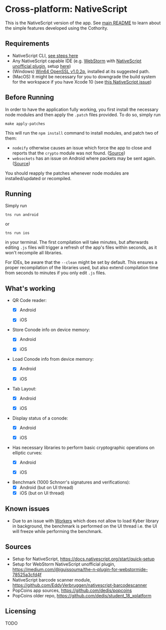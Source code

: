 #  Cross-platform: NativeScript

This is the NativeScript version of the app. See [main README](https://github.com/dedis/student_18_xps/blob/master/README.md) to learn about the simple features developed using the Cothority.

## Requirements
 - NativeScript CLI, [see steps here](https://docs.nativescript.org/start/quick-setup)
 - Any NativeScript capable IDE (e.g. [WebStorm](https://www.jetbrains.com/webstorm/) with [NativeScript unofficial plugin](https://plugins.jetbrains.com/plugin/8588-nativescript), setup [here](https://medium.com/@iguissouma/the-n-plugin-for-webstormide-78525a3cfd4f))
 - (Windows) [Win64 OpenSSL v1.0.2p](https://slproweb.com/download/Win64OpenSSL-1_0_2p.exe), installed at its suggested path.
 - (MacOS) It might be necessary for you to downgrade the build system for the workspace if you have Xcode 10 (see [this NativeScript issue](https://github.com/NativeScript/nativescript-cli/issues/3909#issuecomment-422782053))

## Before Running
In order to have the application fully working, you first install the necessary node modules and then apply the ``.patch`` files provided. To do so, simply run  
``` shell
make apply-patches
```
This will run the ``npm install`` command to install modules, and patch two of them:
 - ``nodeify`` otherwise causes an issue which force the app to close and reports that the ``crypto`` module was not found. ([Source](https://github.com/dedis/student_18_xplatform/issues/35))
 - ``websockets`` has an issue on Android where packets  may be sent again. ([Source](https://github.com/dedis/student_18_xplatform/issues/73))

 You should reapply the patches whenever node modules are installed/updated or recompiled.

## Running
Simply run
``` shell
tns run android
```
or
``` shell
tns run ios
```
in your terminal. The first compilation will take minutes, but afterwards editing ``.js`` files will trigger a refresh of the app's files within seconds, as it won't recompile all libraries.

For IDEs, be aware that the ``--clean`` might be set by default. This ensures a proper recompilation of the libraries used, but also extend compilation time from seconds to minutes if you only edit ``.js`` files.

## What's working
 - QR Code reader:
   - [x] Android
   - [x] iOS


 - Store Conode info on device memory:
   - [x] Android
   - [x] iOS


 - Load Conode info from device memory:
   - [x] Android
   - [x] iOS


 - Tab Layout:
   - [x] Android
   - [x] iOS


 - Display status of a conode:
   - [x] Android
   - [x] iOS


 - Has necessary libraries to perform basic cryptographic operations on elliptic curves:
   - [x] Android
   - [x] iOS


 - Benchmark (1000 Schnorr's signatures and verifications):
   - [x] Android (but on UI thread)
   - [x] iOS (but on UI thread)

## Known issues
   - Due to an issue with [Workers](https://docs.nativescript.org/core-concepts/multithreading-model) which does not allow to load Kyber library in background, the benchmark is performed on the UI thread i.e. the UI will freeze while performing the benchmark.

## Sources
 - Setup for NativeScript, https://docs.nativescript.org/start/quick-setup
 - Setup for WebStorm NativeScript unofficial plugin, https://medium.com/@iguissouma/the-n-plugin-for-webstormide-78525a3cfd4f
 - NativeScript barcode scanner module, https://github.com/EddyVerbruggen/nativescript-barcodescanner
 - PopCoins app sources, https://github.com/dedis/popcoins
 - PopCoins older repo, https://github.com/dedis/student_18_xplatform
## Licensing
TODO
